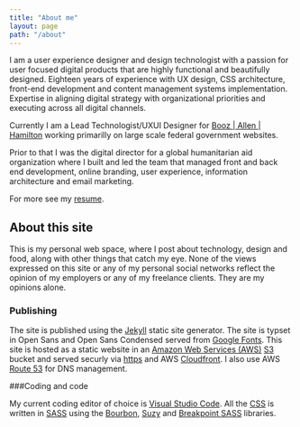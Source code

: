 ```yaml
---
title: "About me"
layout: page
path: "/about"
---
```


I am a user experience designer and design technologist with a passion for user focused digital products that are highly functional and beautifully designed. Eighteen years of experience with UX design, CSS architecture, front-end development and content management systems implementation. Expertise in aligning digital strategy with organizational priorities and executing across all digital channels.

Currently I am a Lead Technologist/UXUI Designer for [Booz | Allen | Hamilton](http://www.boozallen.com/) working primarilly on large scale federal government websites.

Prior to that I was the digital director for a global humanitarian aid organization where I built and led the team that managed front and back end development, online branding, user experience, information architecture and email marketing.

For more see my [resume](/resume/).

## About this site

This is my personal web space, where I post about technology, design and food, along with other things that catch my eye. None of the views expressed on this site or any of my personal social networks reflect the opinion of my employers or any of my freelance clients. They are my opinions alone.

### Publishing

The site is published using the [Jekyll](https://jekyllrb.com/) static site generator. The site is typset in Open Sans and Open Sans Condensed served from [Google Fonts](https://fonts.google.com/). This site is hosted as a static website in an [Amazon Web Services (AWS)](https://aws.amazon.com/) [S3](https://aws.amazon.com/s3/?p=tile) bucket and served securly via [https](https://en.wikipedia.org/wiki/HTTPS) and AWS [Cloudfront](https://aws.amazon.com/cloudfront/?p=tile). I also use AWS [Route 53](https://aws.amazon.com/route53/?p=tile) for DNS management.

###Coding and code

My current coding editor of choice is [Visual Studio Code](https://code.visualstudio.com/). All the [CSS](https://en.wikipedia.org/wiki/Cascading_Style_Sheets) is written in [SASS](http://sass-lang.com/) using the [Bourbon](http://bourbon.io/), [Suzy](http://susy.oddbird.net/) and [Breakpoint SASS](http://breakpoint-sass.com/) libraries.